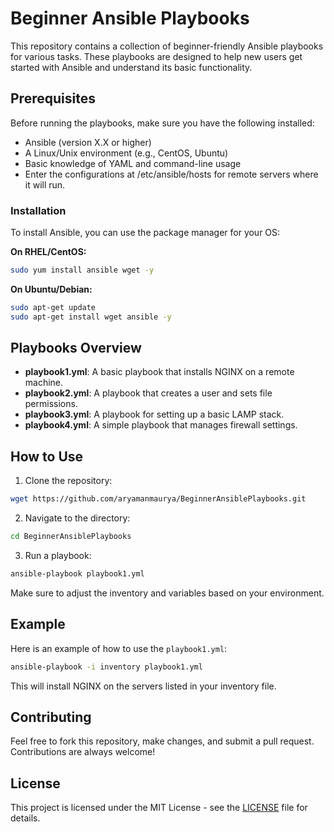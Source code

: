 
# Beginner Ansible Playbooks

This repository contains a collection of beginner-friendly Ansible playbooks for various tasks. These playbooks are designed to help new users get started with Ansible and understand its basic functionality.

## Prerequisites

Before running the playbooks, make sure you have the following installed:

- Ansible (version X.X or higher)
- A Linux/Unix environment (e.g., CentOS, Ubuntu)
- Basic knowledge of YAML and command-line usage
- Enter the configurations at /etc/ansible/hosts for remote servers where it will run.
### Installation

To install Ansible, you can use the package manager for your OS:

**On RHEL/CentOS:**
```bash
sudo yum install ansible wget -y
```

**On Ubuntu/Debian:**
```bash
sudo apt-get update
sudo apt-get install wget ansible -y
```

## Playbooks Overview

- **playbook1.yml**: A basic playbook that installs NGINX on a remote machine.
- **playbook2.yml**: A playbook that creates a user and sets file permissions.
- **playbook3.yml**: A playbook for setting up a basic LAMP stack.
- **playbook4.yml**: A simple playbook that manages firewall settings.

## How to Use

1. Clone the repository:
```bash
wget https://github.com/aryamanmaurya/BeginnerAnsiblePlaybooks.git
```

2. Navigate to the directory:
```bash
cd BeginnerAnsiblePlaybooks
```

3. Run a playbook:
```bash
ansible-playbook playbook1.yml
```

Make sure to adjust the inventory and variables based on your environment.

## Example

Here is an example of how to use the `playbook1.yml`:

```bash
ansible-playbook -i inventory playbook1.yml
```

This will install NGINX on the servers listed in your inventory file.

## Contributing

Feel free to fork this repository, make changes, and submit a pull request. Contributions are always welcome!

## License

This project is licensed under the MIT License - see the [LICENSE](LICENSE) file for details.
